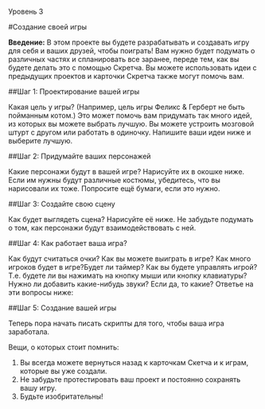 Уровень 3

#Создание своей игры

__Введение:__
В этом проекте вы будете разрабатывать и создавать игру для себя и ваших друзей, чтобы поиграть! Вам нужно будет подумать о различных частях и спланировать все заранее, переде тем, как вы будете делать это с помощью Скретча. Вы можете использовать идеи с предыдущих проектов и карточки Скретча также могут помочь вам.

##Шаг 1: Проектирование вашей игры

Какая цель у игры? (Например, цель игры Феликс & Герберт не быть пойманным котом.)  Это может помочь вам придумать так много идей, из которых вы можете выбрать лучшую.  Вы можете устроить мозговой штурт с другом или работать в одиночку. Напишите ваши идеи ниже и выберите лучшую.

##Шаг 2: Придумайте ваших персонажей

Какие персонажи будут в вашей игре? Нарисуйте их в окошке ниже. Если им нужны будут различные костюмы, убедитесь, что вы нарисовали их тоже. Попросите ещё бумаги, если это нужно.

##Шаг 3: Создайте свою сцену

Как будет выглядеть сцена? Нарисуйте её ниже. Не забудьте подумать о том, как персонажи будут взаимодействовать с ней.

##Шаг 4: Как работает ваша игра?

Как будут считаться очки? Как вы можете выиграть в игре?  Как много игроков будет в игре?Будет ли таймер?
Как вы будете управлять игрой? Т.е. будете ли вы нажимать на кнопку мыши или кнопку клавиатуры?  Нужно ли добавить какие-нибудь звуки? Если да, то какие?
Ответье на эти вопросы ниже:

##Шаг 5: Создание вашей игры

Теперь пора начать писать скрипты для того, чтобы ваша игра заработала.

Вещи, о которых стоит помнить:

1. Вы всегда можете вернуться назад к карточкам Скетча и к играм, которые вы уже создали.
2. Не забудьте протестировать ваш проект и постоянно сохранять вашу игру.
3. Будьте изобритательны!
